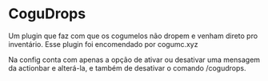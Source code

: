 # CoguDrops
Um plugin que faz com que os cogumelos não dropem e venham direto pro inventário.
Esse plugin foi encomendado por cogumc.xyz

Na config conta com apenas a opção de ativar ou desativar uma mensagem da actionbar e alterá-la, e também de desativar o comando /cogudrops.
